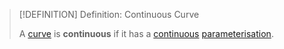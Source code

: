 >[!DEFINITION] Definition: Continuous Curve
>
>A [curve](Curve.md) is **continuous** if it has a [continuous](../../../Analysis/Vector%20Analysis/Real%20Vector%20Functions/Continuity%20of%20Real%20Vector%20Functions.md) [parameterisation](../../../Analysis/Vector%20Analysis/Curve%20Parameterisation/Curve%20Parameterisation.md).
>